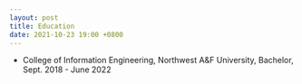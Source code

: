 ```yaml
---
layout: post
title: Education
date: 2021-10-23 19:00 +0800
---
```

+ College of Information Engineering, Northwest A&F University, Bachelor, Sept. 2018 - June 2022
